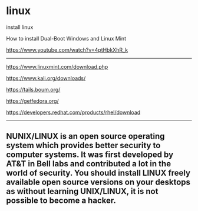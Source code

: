 # linux
install linux 

How to install  Dual-Boot Windows and Linux Mint

https://www.youtube.com/watch?v=4ptHbkXhR_k

-------------------------------------------------------------------------------------------------------------------------------
https://www.linuxmint.com/download.php

https://www.kali.org/downloads/

https://tails.boum.org/

https://getfedora.org/

https://developers.redhat.com/products/rhel/download

-------------------------------------------------------------------------------------------------------------------------------
NUNIX/LINUX is an open source operating system which provides better security to computer systems. It was first developed by AT&T in Bell labs and contributed a lot in the world of security. You should install LINUX freely available open source versions on your desktops as without learning UNIX/LINUX, it is not possible to become a hacker.
-------------------------------------------------------------------------------------------------------------------------------
